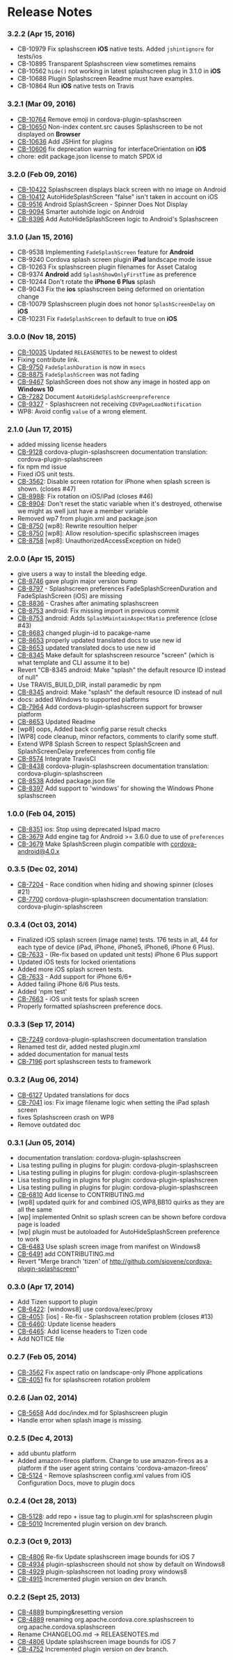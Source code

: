 <!--
#
# Licensed to the Apache Software Foundation (ASF) under one
# or more contributor license agreements.  See the NOTICE file
# distributed with this work for additional information
# regarding copyright ownership.  The ASF licenses this file
# to you under the Apache License, Version 2.0 (the
# "License"); you may not use this file except in compliance
# with the License.  You may obtain a copy of the License at
#
# http://www.apache.org/licenses/LICENSE-2.0
#
# Unless required by applicable law or agreed to in writing,
# software distributed under the License is distributed on an
# "AS IS" BASIS, WITHOUT WARRANTIES OR CONDITIONS OF ANY
#  KIND, either express or implied.  See the License for the
# specific language governing permissions and limitations
# under the License.
#
-->

# Release Notes

### 3.2.2 (Apr 15, 2016)

- CB-10979 Fix splashscreen **iOS** native tests. Added `jshintignore` for tests/ios
- CB-10895 Transparent Splashscreen view sometimes remains
- CB-10562 `hide()` not working in latest splashscreen plug in 3.1.0 in **iOS**
- CB-10688 Plugin Splashscreen Readme must have examples.
- CB-10864 Run **iOS** native tests on Travis

### 3.2.1 (Mar 09, 2016)

- [CB-10764](https://issues.apache.org/jira/browse/CB-10764) Remove emoji in cordova-plugin-splashscreen
- [CB-10650](https://issues.apache.org/jira/browse/CB-10650) Non-index content.src causes Splashscreen to be not displayed on **Browser**
- [CB-10636](https://issues.apache.org/jira/browse/CB-10636) Add JSHint for plugins
- [CB-10606](https://issues.apache.org/jira/browse/CB-10606) fix deprecation warning for interfaceOrientation on **iOS**
- chore: edit package.json license to match SPDX id

### 3.2.0 (Feb 09, 2016)

- [CB-10422](https://issues.apache.org/jira/browse/CB-10422) Splashscreen displays black screen with no image on Android
- [CB-10412](https://issues.apache.org/jira/browse/CB-10412) AutoHideSplashScreen "false" isn't taken in account on iOS
- [CB-9516](https://issues.apache.org/jira/browse/CB-9516) Android SplashScreen - Spinner Does Not Display
- [CB-9094](https://issues.apache.org/jira/browse/CB-9094) Smarter autohide logic on Android
- [CB-8396](https://issues.apache.org/jira/browse/CB-8396) Add AutoHideSplashScreen logic to Android's Splashscreen

### 3.1.0 (Jan 15, 2016)

- CB-9538 Implementing `FadeSplashScreen` feature for **Android**
- CB-9240 Cordova splash screen plugin **iPad** landscape mode issue
- CB-10263 Fix splashscreen plugin filenames for Asset Catalog
- CB-9374 **Android** add `SplashShowOnlyFirstTime` as preference
- CB-10244 Don't rotate the **iPhone 6 Plus** splash
- CB-9043 Fix the **ios** splashscreen being deformed on orientation change
- CB-10079 Splashscreen plugin does not honor `SplashScreenDelay` on **iOS**
- CB-10231 Fix `FadeSplashScreen` to default to true on **iOS**

### 3.0.0 (Nov 18, 2015)

- [CB-10035](https://issues.apache.org/jira/browse/CB-10035) Updated `RELEASENOTES` to be newest to oldest
- Fixing contribute link.
- [CB-9750](https://issues.apache.org/jira/browse/CB-9750) `FadeSplashDuration` is now in `msecs`
- [CB-8875](https://issues.apache.org/jira/browse/CB-8875) `FadeSplashScreen` was not fading
- [CB-9467](https://issues.apache.org/jira/browse/CB-9467) SplashScreen does not show any image in hosted app on **Windows 10**
- [CB-7282](https://issues.apache.org/jira/browse/CB-7282) Document `AutoHideSplashScreenpreference`
- [CB-9327](https://issues.apache.org/jira/browse/CB-9327) - Splashscreen not receiving `CDVPageLoadNotification`
- WP8: Avoid config `value` of a wrong element.

### 2.1.0 (Jun 17, 2015)

- added missing license headers
- [CB-9128](https://issues.apache.org/jira/browse/CB-9128) cordova-plugin-splashscreen documentation translation: cordova-plugin-splashscreen
- fix npm md issue
- Fixed iOS unit tests.
- [CB-3562](https://issues.apache.org/jira/browse/CB-3562): Disable screen rotation for iPhone when splash screen is shown. (closes #47)
- [CB-8988](https://issues.apache.org/jira/browse/CB-8988): Fix rotation on iOS/iPad (closes #46)
- [CB-8904](https://issues.apache.org/jira/browse/CB-8904): Don't reset the static variable when it's destroyed, otherwise we might as well just have a member variable
- Removed wp7 from plugin.xml and package.json
- [CB-8750](https://issues.apache.org/jira/browse/CB-8750) [wp8]: Rewrite resoultion helper
- [CB-8750](https://issues.apache.org/jira/browse/CB-8750) [wp8]: Allow resolution-specific splashscreen images
- [CB-8758](https://issues.apache.org/jira/browse/CB-8758) [wp8]: UnauthorizedAccessException on hide()

### 2.0.0 (Apr 15, 2015)

- give users a way to install the bleeding edge.
- [CB-8746](https://issues.apache.org/jira/browse/CB-8746) gave plugin major version bump
- [CB-8797](https://issues.apache.org/jira/browse/CB-8797) - Splashscreen preferences FadeSplashScreenDuration and FadeSplashScreen (iOS) are missing
- [CB-8836](https://issues.apache.org/jira/browse/CB-8836) - Crashes after animating splashscreen
- [CB-8753](https://issues.apache.org/jira/browse/CB-8753) android: Fix missing import in previous commit
- [CB-8753](https://issues.apache.org/jira/browse/CB-8753) android: Adds `SplashMaintainAspectRatio` preference (close #43)
- [CB-8683](https://issues.apache.org/jira/browse/CB-8683) changed plugin-id to pacakge-name
- [CB-8653](https://issues.apache.org/jira/browse/CB-8653) properly updated translated docs to use new id
- [CB-8653](https://issues.apache.org/jira/browse/CB-8653) updated translated docs to use new id
- [CB-8345](https://issues.apache.org/jira/browse/CB-8345) Make default for splashscreen resource "screen" (which is what template and CLI assume it to be)
- Revert "CB-8345 android: Make "splash" the default resource ID instead of null"
- Use TRAVIS_BUILD_DIR, install paramedic by npm
- [CB-8345](https://issues.apache.org/jira/browse/CB-8345) android: Make "splash" the default resource ID instead of null
- docs: added Windows to supported platforms
- [CB-7964](https://issues.apache.org/jira/browse/CB-7964) Add cordova-plugin-splashscreen support for browser platform
- [CB-8653](https://issues.apache.org/jira/browse/CB-8653) Updated Readme
- [wp8] oops, Added back config parse result checks
- [WP8] code cleanup, minor refactors, comments to clarify some stuff.
- Extend WP8 Splash Screen to respect SplashScreen and SplashScreenDelay preferences from config file
- [CB-8574](https://issues.apache.org/jira/browse/CB-8574) Integrate TravisCI
- [CB-8438](https://issues.apache.org/jira/browse/CB-8438) cordova-plugin-splashscreen documentation translation: cordova-plugin-splashscreen
- [CB-8538](https://issues.apache.org/jira/browse/CB-8538) Added package.json file
- [CB-8397](https://issues.apache.org/jira/browse/CB-8397) Add support to 'windows' for showing the Windows Phone splashscreen

### 1.0.0 (Feb 04, 2015)

- [CB-8351](https://issues.apache.org/jira/browse/CB-8351) ios: Stop using deprecated IsIpad macro
- [CB-3679](https://issues.apache.org/jira/browse/CB-3679) Add engine tag for Android >= 3.6.0 due to use of `preferences`
- [CB-3679](https://issues.apache.org/jira/browse/CB-3679) Make SplashScreen plugin compatible with cordova-android@4.0.x

### 0.3.5 (Dec 02, 2014)

- [CB-7204](https://issues.apache.org/jira/browse/CB-7204) - Race condition when hiding and showing spinner (closes #21)
- [CB-7700](https://issues.apache.org/jira/browse/CB-7700) cordova-plugin-splashscreen documentation translation: cordova-plugin-splashscreen

### 0.3.4 (Oct 03, 2014)

- Finalized iOS splash screen (image name) tests. 176 tests in all, 44 for each type of device (iPad, iPhone, iPhone5, iPhone6, iPhone 6 Plus).
- [CB-7633](https://issues.apache.org/jira/browse/CB-7633) - (Re-fix based on updated unit tests) iPhone 6 Plus support
- Updated iOS tests for locked orientations
- Added more iOS splash screen tests.
- [CB-7633](https://issues.apache.org/jira/browse/CB-7633) - Add support for iPhone 6/6+
- Added failing iPhone 6/6 Plus tests.
- Added 'npm test'
- [CB-7663](https://issues.apache.org/jira/browse/CB-7663) - iOS unit tests for splash screen
- Properly formatted splashscreen preference docs.

### 0.3.3 (Sep 17, 2014)

- [CB-7249](https://issues.apache.org/jira/browse/CB-7249) cordova-plugin-splashscreen documentation translation
- Renamed test dir, added nested plugin.xml
- added documentation for manual tests
- [CB-7196](https://issues.apache.org/jira/browse/CB-7196) port splashscreen tests to framework

### 0.3.2 (Aug 06, 2014)

- [CB-6127](https://issues.apache.org/jira/browse/CB-6127) Updated translations for docs
- [CB-7041](https://issues.apache.org/jira/browse/CB-7041) ios: Fix image filename logic when setting the iPad splash screen
- fixes Splashscreen crash on WP8
- Remove outdated doc

### 0.3.1 (Jun 05, 2014)

- documentation translation: cordova-plugin-splashscreen
- Lisa testing pulling in plugins for plugin: cordova-plugin-splashscreen
- Lisa testing pulling in plugins for plugin: cordova-plugin-splashscreen
- Lisa testing pulling in plugins for plugin: cordova-plugin-splashscreen
- Lisa testing pulling in plugins for plugin: cordova-plugin-splashscreen
- [CB-6810](https://issues.apache.org/jira/browse/CB-6810) Add license to CONTRIBUTING.md
- [wp8] updated quirk for and combined iOS,WP8,BB10 quirks as they are all the same
- [wp] implemented OnInit so splash screen can be shown before cordova page is loaded
- [wp] plugin must be autoloaded for AutoHideSplashScreen preference to work
- [CB-6483](https://issues.apache.org/jira/browse/CB-6483) Use splash screen image from manifest on Windows8
- [CB-6491](https://issues.apache.org/jira/browse/CB-6491) add CONTRIBUTING.md
- Revert "Merge branch 'tizen' of http://github.com/siovene/cordova-plugin-splashscreen"

### 0.3.0 (Apr 17, 2014)

- Add Tizen support to plugin
- [CB-6422](https://issues.apache.org/jira/browse/CB-6422): [windows8] use cordova/exec/proxy
- [CB-4051](https://issues.apache.org/jira/browse/CB-4051): [ios] - Re-fix - Splashscreen rotation problem (closes #13)
- [CB-6460](https://issues.apache.org/jira/browse/CB-6460): Update license headers
- [CB-6465](https://issues.apache.org/jira/browse/CB-6465): Add license headers to Tizen code
- Add NOTICE file

### 0.2.7 (Feb 05, 2014)

- [CB-3562](https://issues.apache.org/jira/browse/CB-3562) Fix aspect ratio on landscape-only iPhone applications
- [CB-4051](https://issues.apache.org/jira/browse/CB-4051) fix for splashscreen rotation problem

### 0.2.6 (Jan 02, 2014)

- [CB-5658](https://issues.apache.org/jira/browse/CB-5658) Add doc/index.md for Splashscreen plugin
- Handle error when splash image is missing.

### 0.2.5 (Dec 4, 2013)

- add ubuntu platform
- Added amazon-fireos platform. Change to use amazon-fireos as a platform if the user agent string contains 'cordova-amazon-fireos'
- [CB-5124](https://issues.apache.org/jira/browse/CB-5124) - Remove splashscreen config.xml values from iOS Configuration Docs, move to plugin docs

### 0.2.4 (Oct 28, 2013)

- [CB-5128](https://issues.apache.org/jira/browse/CB-5128): add repo + issue tag to plugin.xml for splashscreen plugin
- [CB-5010](https://issues.apache.org/jira/browse/CB-5010) Incremented plugin version on dev branch.

### 0.2.3 (Oct 9, 2013)

- [CB-4806](https://issues.apache.org/jira/browse/CB-4806) Re-fix Update splashscreen image bounds for iOS 7
- [CB-4934](https://issues.apache.org/jira/browse/CB-4934) plugin-splashscreen should not show by default on Windows8
- [CB-4929](https://issues.apache.org/jira/browse/CB-4929) plugin-splashscreen not loading proxy windows8
- [CB-4915](https://issues.apache.org/jira/browse/CB-4915) Incremented plugin version on dev branch.

### 0.2.2 (Sept 25, 2013)

- [CB-4889](https://issues.apache.org/jira/browse/CB-4889) bumping&resetting version
- [CB-4889](https://issues.apache.org/jira/browse/CB-4889) renaming org.apache.cordova.core.splashscreen to org.apache.cordova.splashscreen
- Rename CHANGELOG.md -> RELEASENOTES.md
- [CB-4806](https://issues.apache.org/jira/browse/CB-4806) Update splashscreen image bounds for iOS 7
- [CB-4752](https://issues.apache.org/jira/browse/CB-4752) Incremented plugin version on dev branch.
